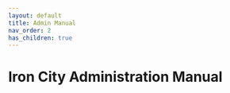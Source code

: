 ```yaml
---
layout: default
title: Admin Manual
nav_order: 2
has_children: true
---
```

# Iron City Administration Manual